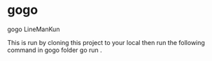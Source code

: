 # gogo
gogo LineManKun

This is run by cloning this project to your local then 
run the following command in gogo folder
go run .
